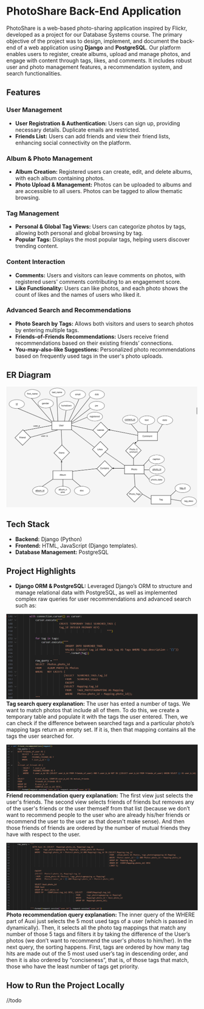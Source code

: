 # PhotoShare Back-End Application

PhotoShare is a web-based photo-sharing application inspired by Flickr, developed as a project for our Database Systems course. The primary objective of the project was to design, implement, and document the back-end of a web application using **Django** and **PostgreSQL**. Our platform enables users to register, create albums, upload and manage photos, and engage with content through tags, likes, and comments. It includes robust user and photo management features, a recommendation system, and search functionalities.

## Features

### User Management
- **User Registration & Authentication:** Users can sign up, providing necessary details. Duplicate emails are restricted.
- **Friends List:** Users can add friends and view their friend lists, enhancing social connectivity on the platform.

### Album & Photo Management
- **Album Creation:** Registered users can create, edit, and delete albums, with each album containing photos.
- **Photo Upload & Management:** Photos can be uploaded to albums and are accessible to all users. Photos can be tagged to allow thematic browsing.
  
### Tag Management
- **Personal & Global Tag Views:** Users can categorize photos by tags, allowing both personal and global browsing by tag.
- **Popular Tags:** Displays the most popular tags, helping users discover trending content.

### Content Interaction
- **Comments:** Users and visitors can leave comments on photos, with registered users' comments contributing to an engagement score.
- **Like Functionality:** Users can like photos, and each photo shows the count of likes and the names of users who liked it.

### Advanced Search and Recommendations
- **Photo Search by Tags:** Allows both visitors and users to search photos by entering multiple tags.
- **Friends-of-Friends Recommendations:** Users receive friend recommendations based on their existing friends’ connections.
- **You-may-also-like Suggestions:** Personalized photo recommendations based on frequently used tags in the user's photo uploads.

## ER Diagram
![list create](documentation/er_diagram.png)

## Tech Stack
- **Backend:** Django (Python)
- **Frontend:** HTML, JavaScript (Django templates).
- **Database Management:** PostgreSQL

## Project Highlights
- **Django ORM & PostgreSQL:** Leveraged Django’s ORM to structure and manage relational data with PostgreSQL, as well as implemented complex raw queries for user recommendations and advanced search such as:

![list create](documentation/raw_query1.png)
**Tag search query explanation:**
The user has ented a number of tags. We want to match photos that include all of them. To do this, we create a temporary table and populate it with the tags the user entered. Then, we can check if the difference between searched tags and a particular photo’s mapping tags return an empty set. If it is, then that mapping contains all the tags the user searched for.

![list](documentation/raw_query2.png)
**Friend recommendation query explanation:**
The first view just selects the user's friends. The second view selects friends of friends but removes any of the user's friends or the user themself from that list (because we don’t want to recommend people to the user who are already his/her friends or recommend the user to the user as that doesn't make sense). And then those friends of friends are ordered by the number of mutual friends they have with respect to the user.

![list](documentation/raw_query3.png)
**Photo recommendation query explanation:**
The inner query of the WHERE part of Auxi just selects the 5 most used tags of a user (which is passed in dynamically). Then, it selects all the photo tag mappings that match any number of those 5 tags and filters it by taking the difference of the User’s photos (we don’t want to recommend the user's photos to him/her). In the next query, the sorting happens. First, tags are ordered by how many tag hits are made out of the 5 most used user’s tag in descending order, and then it is also ordered by “conciseness”, that is, of those tags that match, those who have the least number of tags get priority.

## How to Run the Project Locally
//todo
